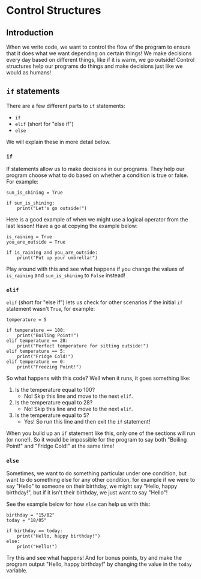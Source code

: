 # Control Structures

## Introduction
When we write code, we want to control the flow of the program to ensure that it does what we want depending on
certain things! We make decisions every day based on different things, like if it is warm, we go outside! Control
structures help our programs do things and make decisions just like we would as humans!

## `if` statements
There are a few different parts to `if` statements:
- `if`
- `elif` (short for "else if")
- `else`

We will explain these in more detail below.

### `if`
If statements allow us to make decisions in our programs. They help our program choose what to do based on whether a
condition is true or false. For example:

```python3
sun_is_shining = True

if sun_is_shining: 
    print("Let's go outside!")
```

Here is a good example of when we might use a logical operator from the last lesson! Have a go at copying the example
below:

```python3
is_raining = True
you_are_outside = True

if is_raining and you_are_outside:
    print("Put up your umbrella!")
```

Play around with this and see what happens if you change the values of `is_raining` and `sun_is_shining` to `False`
instead!

### `elif`
`elif` (short for "else if") lets us check for other scenarios if the initial `if` statement wasn't `True`, for
example:

```python3
temperature = 5

if temperature == 100:
    print("Boiling Point!")
elif temperature == 28:
    print("Perfect temperature for sitting outside!")
elif temperature == 5:
    print("Fridge Cold!")
elif temperature == 0:
    print("Freezing Point!")
```

So what happens with this code? Well when it runs, it goes something like:
1. Is the temperature equal to 100?
   - No! Skip this line and move to the next `elif`.
2. Is the temperature equal to 28?
   - No! Skip this line and move to the next `elif`.
3. Is the temperature equal to 5?
    - Yes! So run this line and then exit the `if` statement!

When you build up an `if` statement like this, only one of the sections will run (or none!). So it would be impossible
for the program to say both "Boiling Point!" and "Fridge Cold!" at the same time!

### `else`
Sometimes, we want to do something particular under one condition, but want to do something else for any other
condition, for example if we were to say "Hello" to someone on their birthday, we might say "Hello, happy birthday!",
but if it isn't their birthday, we just want to say "Hello"!

See the example below for how `else` can help us with this:

```python3
birthday = "15/02"
today = "18/05"

if birthday == today:
    print("Hello, happy birthday!")
else:
    print("Hello!")
```

Try this and see what happens! And for bonus points, try and make the program output "Hello, happy birthday!" by 
changing the value in the `today` variable.